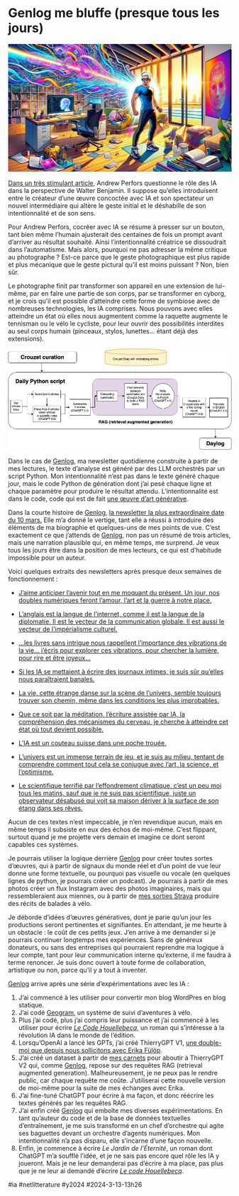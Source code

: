 # Genlog me bluffe (presque tous les jours)

![Intentionnalité](_i/intention.webp)

[Dans un très stimulant article](https://perfors.net/blog/creation-ai/), Andrew Perfors questionne le rôle des IA dans la perspective de Walter Benjamin. Il suppose qu’elles introduisent entre le créateur d’une œuvre concoctée avec IA et son spectateur un nouvel intermédiaire qui altère le geste initial et le déshabille de son intentionnalité et de son sens.

Pour Andrew Perfors, cocréer avec IA se résume à presser sur un bouton, tant bien même l’humain ajusterait des centaines de fois un prompt avant d’arriver au résultat souhaité. Ainsi l’intentionnalité créatrice se dissoudrait dans l’automatisme. Mais alors, pourquoi ne pas adresser la même critique au photographe ? Est-ce parce que le geste photographique est plus rapide et plus mécanique que le geste pictural qu’il est moins puissant ? Non, bien sûr.

Le photographe finit par transformer son appareil en une extension de lui-même, par en faire une partie de son corps, par se transformer en cyborg, et je crois qu’il est possible d’atteindre cette forme de symbiose avec de nombreuses technologies, les IA comprises. Nous pouvons avec elles atteindre un état où elles nous augmentent comme la raquette augmente le tennisman ou le vélo le cycliste, pour leur ouvrir des possibilités interdites au seul corps humain (pinceaux, stylos, lunettes… étant déjà des extensions).

[![Genlog](_i/diary.png)](https://genlog.tcrouzet.com/fr/)

Dans le cas de [Genlog](https://genlog.tcrouzet.com/fr/), ma newsletter quotidienne construite à partir de mes lectures, le texte d’analyse est généré par des LLM orchestrés par un script Python. Mon intentionnalité n’est pas dans le texte généré chaque jour, mais le code Python de génération dont j’ai pesé chaque ligne et chaque paramètre pour produire le résultat attendu. L’intentionnalité est dans le code, code qui est de fait [une œuvre d’art générative](https://fr.wikipedia.org/wiki/Art_g%C3%A9n%C3%A9ratif).

Dans la courte histoire de [Genlog](https://genlog.tcrouzet.com/fr/), [la newsletter la plus extraordinaire date du 10 mars.](https://genlog.tcrouzet.com/2024/03/10_fr/) Elle m’a donné le vertige, tant elle a réussi à introduire des éléments de ma biographie et quelques-uns de mes points de vue. C’est exactement ce que j’attends de [Genlog](https://genlog.tcrouzet.com/fr/), non pas un résumé de trois articles, mais une narration plausible qui, en même temps, me surprend. Je veux tous les jours être dans la position de mes lecteurs, ce qui est d’habitude impossible pour un auteur.

Voici quelques extraits des newsletters après presque deux semaines de fonctionnement :

* [J’aime anticiper l’avenir tout en me moquant du présent. Un jour, nos doubles numériques feront l’amour, l’art et la guerre à notre place.](https://genlog.tcrouzet.com/2024/03/01_fr/)

* [L’anglais est la langue de l’internet, comme il est la langue de la diplomatie. Il est le vecteur de la communication globale. Il est aussi le vecteur de l’impérialisme culturel.](https://genlog.tcrouzet.com/2024/03/02_fr/)

* […les livres sans intrigue nous rappellent l’importance des vibrations de la vie… j’écris pour explorer ces vibrations, pour chercher la lumière, pour rire et être joyeux…](https://genlog.tcrouzet.com/2024/03/03_fr/)

* [Si les IA se mettaient à écrire des journaux intimes, je suis sûr qu’elles nous paraîtraient banales.](https://genlog.tcrouzet.com/2024/03/04_fr/)

* [La vie, cette étrange danse sur la scène de l’univers, semble toujours trouver son chemin, même dans les conditions les plus improbables.](https://genlog.tcrouzet.com/2024/03/05_fr/)

* [Que ce soit par la méditation, l’écriture assistée par IA, la compréhension des mécanismes du cerveau, je cherche à atteindre cet état où tout devient possible.](https://gen.tcrouzet.com/2024/03/06_fr/)

* [L’IA est un couteau suisse dans une poche trouée.](https://genlog.tcrouzet.com/2024/03/07_fr/)

* [L’univers est un immense terrain de jeu, et je suis au milieu, tentant de comprendre comment tout cela se conjugue avec l’art, la science, et l’optimisme.](https://gen.tcrouzet.com/2024/03/08_fr/)

* [Le scientifique terrifié par l’effondrement climatique, c’est un peu moi tous les matins, sauf que je ne suis pas scientifique, juste un observateur désabusé qui voit sa maison dériver à la surface de son étang dans ses rêves.](https://genlog.tcrouzet.com/2024/03/10_fr/)

Aucun de ces textes n’est impeccable, je n’en revendique aucun, mais en même temps il subsiste en eux des échos de moi-même. C’est flippant, surtout quand je me projette vers demain et imagine ce dont seront capables ces systèmes.

Je pourrais utiliser la logique derrière [Genlog](https://genlog.tcrouzet.com/fr/) pour créer toutes sortes d’œuvres, qui à partir de signaux du monde réel et d’un point de vue leur donne une forme textuelle, ou pourquoi pas visuelle ou vocale (en quelques lignes de python, je pourrais créer un podcast). Je pourrais à partir de mes photos créer un flux Instagram avec des photos imaginaires, mais qui ressembleraient aux miennes, ou à partir de [mes sorties Strava](https://www.strava.com/athletes/18278258) produire des récits de balades à vélo.

Je déborde d’idées d’œuvres génératives, dont je parie qu’un jour les productions seront pertinentes et signifiantes. En attendant, je me heurte à un obstacle : le coût de ces petits jeux. J’en arrive à me demander si je pourrais continuer longtemps mes expériences. Sans de généreux donateurs, ou sans des entreprises qui pourraient reprendre ma logique à leur compte, tant pour leur communication interne qu’externe, il me faudra à terme renoncer. Je suis donc ouvert à toute forme de collaboration, artistique ou non, parce qu’il y a tout à inventer.

[Genlog](https://genlog.tcrouzet.com/fr/) arrive après une série d’expérimentations avec les IA :

1. J’ai commencé à les utiliser pour convertir mon blog WordPres en blog statique.
2. J’ai codé [Geogram](https://geogram.tcrouzet.com/), un système de suivi d’aventures à vélo.
3. Plus j’ai codé, plus j’ai compris leur puissance et j’ai commencé à les utiliser pour écrire *[Le Code Houellebecq](../../books/le-code-houellebecq.md)*, un roman qui s’intéresse à la révolution IA dans le monde de l’édition.
4. Lorsqu’OpenAI a lancé les GPTs, j’ai créé ThierryGPT V1, [une double-moi que depuis nous sollicitons avec Erika Fülöp](#conversations).
5. J’ai créé un dataset à partir de [mes carnets](#carnet-de-route) pour aboutir à ThierryGPT V2 qui, comme [Genlog](https://genlog.tcrouzet.com/fr/), repose sur des requêtes RAG (retrieval augmented generation). Malheureusement, je ne peux pas le rendre public, car chaque requête me coûte. J’utiliserai cette nouvelle version de moi-même pour la suite de mes échanges avec Erika.
6. J’ai fine-tuné ChatGPT pour écrire à ma façon, et donc réécrire les textes générés par les requêtes RAG.
7. J’ai enfin créé [Genlog](https://genlog.tcrouzet.com/fr/) qui emboîte mes diverses expérimentations. En tant qu’auteur du code et de la base de données textuelles d’entraînement, je me suis transformé en un chef d’orchestre qui agite ses baguettes devant un orchestre d’agents numériques. Mon intentionnalité n’a pas disparu, elle s’incarne d’une façon nouvelle.
8. Enfin, je commence à écrire *Le Jardin de l’Éternité*, un roman dont ChatGPT m’a soufflé l’idée, et je ne sais pas encore quel rôle les IA y joueront. Mais je ne leur demanderai pas d’écrire à ma place, pas plus que je ne leur ai demandé d’écrire *[Le code Houellebecq](../../books/le-code-houellebecq.md)*.

#ia #netlitterature #y2024 #2024-3-13-13h26
